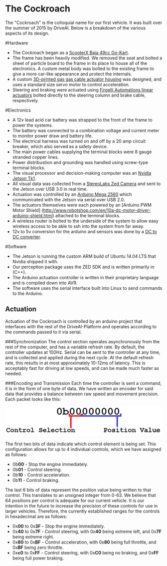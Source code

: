 # The Cockroach
The "Cockroach" is the colloquial name for our first vehicle. It was built over the summer of 2015 by DriveAI. Below is a breakdown of the various aspects of its design.

#Hardware
- The Cockroach began as a [ScooterX Baja 49cc Go-Kart](http://www.scooterx.biz/en/gas-go-karts/20-49cc-scooterx-baja-off-road-go-kart.html).
- The frame has been heavily modified. We removed the seat and bolted a sheet of particle board to the frame in its place to house all of the electronics. A custom metal body was bolted to the existing frame to give a more car-like appearance and protect the internals.
- A custom [3D-printed gas gas cable actuator housing](https://github.com/DriveAI/cockroach-actuator/tree/master/parts) was designed, and uses a standard size servo motor to control acceleration.
- Steering and braking were actuated using [Firgelli Automations linear actuators](https://www.firgelliauto.com/products/feedback-rod-actuator) bolted directly to the steering column and brake cable, respectively.

#Electronics
- A 12v lead acid car battery was strapped to the front of the frame to power the systems.
- The battery was connected to a combination voltage and current meter to monitor power draw and battery life.
- The electrical harness was turned on and off by a 20 amp circuit breaker, which also served as a safety device.
- The main power cables supplying the terminal blocks were 8 gauge stranded copper lines.
- Power distribustion and grounding was handled using screw-type terminal blocks.
- The visual processor and decision-making computer was an [Nvidia Jetson Tk1](http://www.nvidia.com/object/jetson-tk1-embedded-dev-kit.html).
- All visual data was collected from a [StereoLabs Zed Camera](https://www.stereolabs.com/zed/specs/) and sent to the Jetson over USB 3.0 in real time.
- Actuation was controlled by an [Arduino Mega 2560](https://www.arduino.cc/en/Main/ArduinoBoardMega2560) which communicated with the Jetson via serial over USB 2.0.
- The actuators themselves were each powered by an [Arduino PWM Motor Shield] (http://www.robotshop.com/en/10a-dc-motor-driver-arduino-shield.html) attached to the terminal blocks.
- A wireless router is bolted to the underside of the system to allow easy wireless access to be able to ssh into the system from far away.
- 12v to 5v conversion for the arduino and sensors was done by a [DC to DC converter](http://www.ebay.com/itm/LM2596-Buck-Step-down-Power-Converter-Module-DC-4-0-40-to-1-3-37V-LED-Voltmeter-/400802470941?hash=item5d51b05c1d:g:XyoAAOSwLa9UXJBL).

#Software
- The Jetson is running the custom ARM build of Ubuntu 14.04 LTS that Nvidia shipped it with.
- Our perception package uses the ZED SDK and is written primarily in (C++).
- The Arduino actuation controller is written in their proprietary language and is compiled down into AVR.
- The software uses the serial interface built into Linux to send commands to the Arduino.

## Actuation
Actuation of the Cockroach is controlled by an arduino project that interfaces with the rest of the DriveAI-Platform and operates according to the commands passed to it via serial. 

###Synchronization
The control section operates asynchronously from the rest of the computer, and has a variable refresh rate. By default, the controller updates at 100Hz. Serial can be sent to the controller at any time, and is collected and applied during the next cycle. At the default refresh rate, this results in at most approximately 10-12ms of latency. This is acceptably fast for driving at low speeds, and can be made much faster as needed.

###Encoding and Transmission
Each time the controller is sent a command, it is in the form of one byte of data. We have written an encoder for said data that provides a balance between raw speed and movement precision. Each packet looks like this:

![control diagram](cockroach-assets/control_diagram.png)

The first two bits of data indicate which control element is being set. This configuration allows for up to 4 individual controls, which we have assigned as follows:
  * 0b**00** - Stop the engine immediately.
  * 0b**01** - Control steering.
  * 0b**10** - Control acceleration.
  * 0b**11** - Control braking.
  
The last 6 bits of data represent the position value being written to that control. This translates to an unsigned integer from 0-63. We believe that 64 positions per control is adequate for our current vehicle. It is our intention in the future to increase the precision of these controls for use in larger vehicles. Therefore, the currently established ranges for the controls in hexadecimal are as follows:
  * 0x**00** to 0x**3F** - Stop the engine immediately.
  * 0x**40** to 0x**7F** - Control steering, with 0x**40** being extreme left, and 0x**7F** being extreme right.
  * 0x**80** to 0x**BF** - Control acceleration, with 0x**80** being full throttle, and 0x**BF** being zero throttle.
  * 0x**c0** to 0x**FF** - Control steering, with 0x**C0** being no braking, and 0x**FF** being full power braking.
